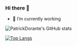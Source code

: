 ### Hi there 👋


- 🔭 I’m currently working





<!--
Here are some ideas to get you started:

- 🌱 I’m currently learning ...
- 👯 I’m looking to collaborate on ...
- 🤔 I’m looking for help with ...
- 💬 Ask me about ...
- 📫 How to reach me: ...
- 😄 Pronouns: ...
- ⚡ Fun fact: ...
-->

![PatrickDorante's GitHub stats](https://github-readme-stats.vercel.app/api?username=PatrickDorante&show_icons=true&theme=gruvbox)



[![Top Langs](https://github-readme-stats.vercel.app/api/top-langs/?username=PatrickDorante&layout=compact)](https://github.com/PatrickDorante/github-readme-stats)
 
